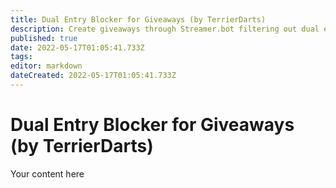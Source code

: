 ```yaml
---
title: Dual Entry Blocker for Giveaways (by TerrierDarts)
description: Create giveaways through Streamer.bot filtering out dual enteries.
published: true
date: 2022-05-17T01:05:41.733Z
tags: 
editor: markdown
dateCreated: 2022-05-17T01:05:41.733Z
---
```


# Dual Entry Blocker for Giveaways (by TerrierDarts)
Your content here